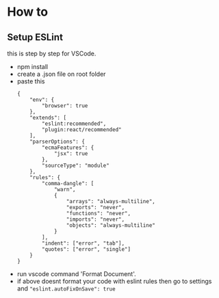 # How to

## Setup ESLint

this is step by step for VSCode.

-   npm install
-   create a .json file on root folder
-   paste this
    ```
    {
        "env": {
            "browser": true
        },
        "extends": [
            "eslint:recommended",
            "plugin:react/recommended"
        ],
        "parserOptions": {
            "ecmaFeatures": {
                "jsx": true
            },
            "sourceType": "module"
        },
        "rules": {
            "comma-dangle": [
                "warn",
                {
                    "arrays": "always-multiline",
                    "exports": "never",
                    "functions": "never",
                    "imports": "never",
                    "objects": "always-multiline"
                }
            ],
            "indent": ["error", "tab"],
            "quotes": ["error", "single"]
        }
    }
    ```
- run vscode command 'Format Document'.
- if above doesnt format your code with eslint rules then go to settings and `"eslint.autoFixOnSave": true`